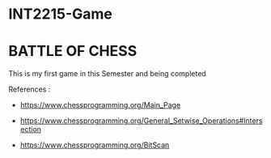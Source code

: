 # INT2215-Game 
# BATTLE OF CHESS
This is my first game in this Semester and being completed

References :

* https://www.chessprogramming.org/Main_Page

* https://www.chessprogramming.org/General_Setwise_Operations#Intersection

* https://www.chessprogramming.org/BitScan
